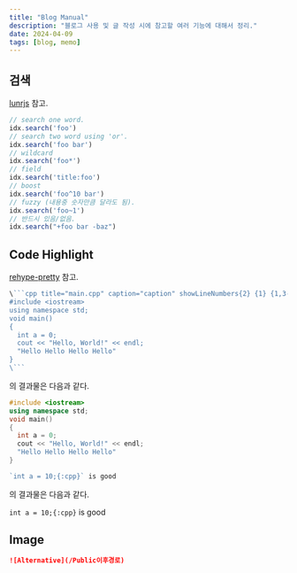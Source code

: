 ```yaml
---
title: "Blog Manual"
description: "블로그 사용 및 글 작성 시에 참고할 여러 기능에 대해서 정리."
date: 2024-04-09
tags: [blog, memo]
---
```


## 검색

[lunrjs](https://lunrjs.com/guides/searching.html) 참고.

```js
// search one word.
idx.search('foo')
// search two word using 'or'.
idx.search('foo bar')
// wildcard
idx.search('foo*')
// field
idx.search('title:foo')
// boost
idx.search('foo^10 bar')
// fuzzy (내용중 숫자만큼 달라도 됨).
idx.search('foo~1')
// 반드시 있음/없음.
idx.search("+foo bar -baz")
```


## Code Highlight

[rehype-pretty](https://rehype-pretty.pages.dev/) 참고.

```js
\```cpp title="main.cpp" caption="caption" showLineNumbers{2} {1} {1,3-4}  "World" "Hello"2-4
#include <iostream>
using namespace std;
void main()
{
  int a = 0;
  cout << "Hello, World!" << endl;
  "Hello Hello Hello Hello"
}
\```
```

의 결과물은 다음과 같다.

```cpp title="main.cpp" caption="caption" showLineNumbers{2} {1} {1,3-4}  "World" "Hello"2-4
#include <iostream>
using namespace std;
void main()
{
  int a = 0;
  cout << "Hello, World!" << endl;
  "Hello Hello Hello Hello"
}
```

```js
`int a = 10;{:cpp}` is good
```

의 결과물은 다음과 같다. 

`int a = 10;{:cpp}` is good


## Image

```md
![Alternative](/Public이후경로)
```
